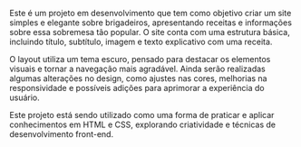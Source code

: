 Este é um projeto em desenvolvimento que tem como objetivo criar um site simples e elegante sobre brigadeiros, apresentando receitas e informações sobre essa sobremesa tão popular. O site conta com uma estrutura básica, incluindo título, subtítulo, imagem e texto explicativo com uma receita.

O layout utiliza um tema escuro, pensado para destacar os elementos visuais e tornar a navegação mais agradável. Ainda serão realizadas algumas alterações no design, como ajustes nas cores, melhorias na responsividade e possíveis adições para aprimorar a experiência do usuário.

Este projeto está sendo utilizado como uma forma de praticar e aplicar conhecimentos em HTML e CSS, explorando criatividade e técnicas de desenvolvimento front-end.
